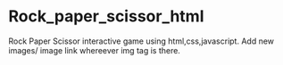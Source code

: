 # Rock_paper_scissor_html

Rock Paper Scissor interactive game using html,css,javascript.
Add new images/ image link whereever img tag is there.

